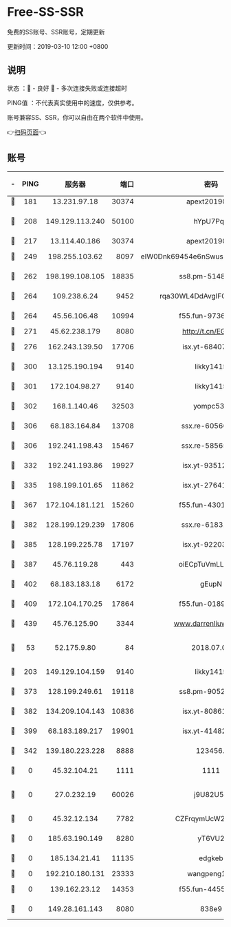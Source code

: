 # Free-SS-SSR

免费的SS账号、SSR账号，定期更新

更新时间：2019-03-10 12:00 +0800

## 说明

状态     ：🙂 - 良好 🙁 - 多次连接失败或连接超时

PING值   ：不代表真实使用中的速度，仅供参考。

账号兼容SS、SSR，你可以自由在两个软件中使用。

👉[扫码页面](https://liesauer.github.io/Free-SS-SSR/)👈

## 账号

|-|PING|服务器|端口|密码|加密方式|区域|
|:----:|:----:|:-----:|-----:|:----:|:----:|:----:|
|🙂|181|13.231.97.18|30374|apext2019006|chacha20|JP|
|🙂|208|149.129.113.240|50100|hYpU7PqP|chacha20-ietf-poly1305|CN|
|🙂|217|13.114.40.186|30374|apext2019006|chacha20|JP|
|🙂|249|198.255.103.62|8097|eIW0Dnk69454e6nSwuspv9DmS201tQ0D|aes-256-cfb|US|
|🙂|262|198.199.108.105|18835|ss8.pm-51487912|aes-256-cfb|US|
|🙂|264|109.238.6.24|9452|rqa30WL4DdAvgIFG6Fs3znzTa|aes-256-cfb|FR|
|🙂|264|45.56.106.48|10994|f55.fun-97361996|aes-256-cfb|US|
|🙂|271|45.62.238.179|8080|http://t.cn/EGJIyrl|rc4-md5|CA|
|🙂|276|162.243.139.50|17706|isx.yt-68407894|aes-256-cfb|US|
|🙂|300|13.125.190.194|9140|likky1415|aes-256-cfb|KR|
|🙂|301|172.104.98.27|9140|likky1415|aes-256-cfb|JP|
|🙂|302|168.1.140.46|32503|yompc535|aes-256-cfb|AU|
|🙂|306|68.183.164.84|13708|ssx.re-60566170|aes-256-cfb|US|
|🙂|306|192.241.198.43|15467|ssx.re-58565948|aes-256-cfb|US|
|🙂|332|192.241.193.86|19927|isx.yt-93512964|aes-256-cfb|US|
|🙂|335|198.199.101.65|11862|isx.yt-27641018|aes-256-cfb|US|
|🙂|367|172.104.181.121|15260|f55.fun-43019575|aes-256-cfb|SG|
|🙂|382|128.199.129.239|17806|ssx.re-61831672|aes-256-cfb|SG|
|🙂|385|128.199.225.78|17197|isx.yt-92203287|aes-256-cfb|SG|
|🙂|387|45.76.119.28|443|oiECpTuVmLLxk4Ts|aes-256-cfb|AU|
|🙂|402|68.183.183.18|6172|gEupN|aes-256-cfb|SG|
|🙂|409|172.104.170.25|17864|f55.fun-01896161|aes-256-cfb|SG|
|🙂|439|45.76.125.90|3344|www.darrenliuwei.com|aes-256-cfb|AU|
|🙂|53|52.175.9.80|84|2018.07.07|chacha20-ietf-poly1305|HK|
|🙂|203|149.129.104.159|9140|likky1415|aes-256-cfb|HK|
|🙂|373|128.199.249.61|19118|ss8.pm-90526305|aes-256-cfb|SG|
|🙂|382|134.209.104.143|10836|isx.yt-80861794|aes-256-cfb|SG|
|🙂|399|68.183.189.217|19901|isx.yt-41482967|aes-256-cfb|SG|
|🙁|342|139.180.223.228|8888|123456..|aes-256-cfb|JP|
|🙁|0|45.32.104.21|1111|1111|aes-256-cfb|SG|
|🙁|0|27.0.232.19|60026|j9U82U53|xchacha20-ietf-poly1305|HK|
|🙁|0|45.32.12.134|7782|CZFrqymUcW2bd12Y|aes-256-cfb|JP|
|🙁|0|185.63.190.149|8280|yT6VU2|aes-256-cfb|RU|
|🙁|0|185.134.21.41|11135|edgkeb|aes-256-cfb|GB|
|🙁|0|192.210.180.131|23333|wangpeng123|chacha20|US|
|🙁|0|139.162.23.12|14353|f55.fun-44550426|aes-256-cfb|SG|
|🙁|0|149.28.161.143|8080|838e9|aes-256-cfb|AU|
